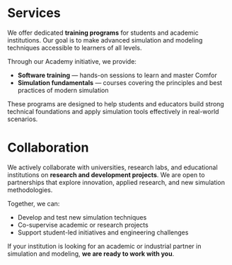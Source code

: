 # Services

We offer dedicated **training programs** for students and academic institutions. Our goal is to make advanced simulation and modeling techniques accessible to learners of all levels.

Through our Academy initiative, we provide:

- **Software training** — hands-on sessions to learn and master Comfor
- **Simulation fundamentals** — courses covering the principles and best practices of modern simulation

These programs are designed to help students and educators build strong technical foundations and apply simulation tools effectively in real-world scenarios.

# Collaboration

We actively collaborate with universities, research labs, and educational institutions on **research and development projects**. We are open to partnerships that explore innovation, applied research, and new simulation methodologies.

Together, we can:

- Develop and test new simulation techniques
- Co-supervise academic or research projects
- Support student-led initiatives and engineering challenges

If your institution is looking for an academic or industrial partner in simulation and modeling, **we are ready to work with you**.
